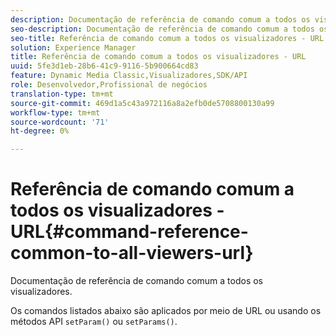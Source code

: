 ```yaml
---
description: Documentação de referência de comando comum a todos os visualizadores.
seo-description: Documentação de referência de comando comum a todos os visualizadores.
seo-title: Referência de comando comum a todos os visualizadores - URL
solution: Experience Manager
title: Referência de comando comum a todos os visualizadores - URL
uuid: 5fe3d1eb-28b6-41c9-9116-5b900664cd83
feature: Dynamic Media Classic,Visualizadores,SDK/API
role: Desenvolvedor,Profissional de negócios
translation-type: tm+mt
source-git-commit: 469d1a5c43a972116a8a2efb0de5708800130a99
workflow-type: tm+mt
source-wordcount: '71'
ht-degree: 0%

---
```



# Referência de comando comum a todos os visualizadores - URL{#command-reference-common-to-all-viewers-url}

Documentação de referência de comando comum a todos os visualizadores.

Os comandos listados abaixo são aplicados por meio de URL ou usando os métodos API `setParam()` ou `setParams()`.
